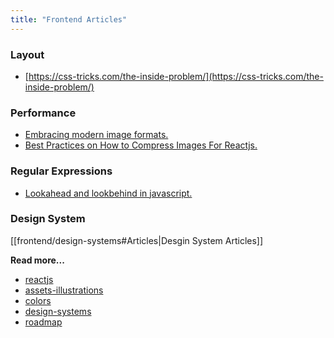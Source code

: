 ```yaml
---
title: "Frontend Articles"
---
```


### Layout

* [https://css-tricks.com/the-inside-problem/](https://css-tricks.com/the-inside-problem/)

### Performance

* [Embracing modern image formats.](https://www.joshwcomeau.com/performance/embracing-modern-image-formats)
* [Best Practices on How to Compress Images For Reactjs.](https://tamalweb.com/compress-images-reactjs#use-webpavif-images-for-even-better-compression)

### Regular Expressions

* [Lookahead and lookbehind in javascript.](https://javascript.info/regexp-lookahead-lookbehind)

### Design System
[[frontend/design-systems#Articles|Desgin System Articles]]

**Read more...**
- [reactjs](reactjs/reactjs.md)
- [assets-illustrations](frontend/assets-illustrations.md)
- [colors](frontend/colors.md)
- [design-systems](frontend/design-systems.md)
- [roadmap](frontend/roadmap.md)
